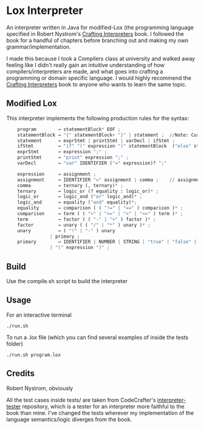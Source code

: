 # Lox Interpreter

An interpreter written in Java for modified-Lox (the programming language specified in Robert Nystrom's [Crafting Interpreters](https://craftinginterpreters.com/) book. I followed the book for a handful of chapters before branching out and making my own grammar/implementation.

I made this because I took a Compilers class at university and walked away feeling like I didn't really gain an intuitive understanding of how compilers/interpreters are made, and what goes into crafting a programming or domain specific language. I would highly recommend the [Crafting Interpreters](https://craftinginterpreters.com/) book to anyone who wants to learn the same topic.

## Modified Lox

This interpreter implements the following production rules for the syntax:

```python
    program        → statementBlock* EOF ;
    statementBlock → "{" statementBlock+ "}" | statement ;  //Note: Currently auto errors if empty block
    statement      → exprStmt | printStmt | varDecl | ifStmt ;
    ifStmt         → "if" "(" expression ")" statementBlock  ("else" statementBlock)? ;
    exprStmt       → expression ";" ;
    printStmt      → "print" expression ";" ;
    varDecl        → "var" IDENTIFIER ("=" expression)? ";"

    expression     → assignment ;
    assignment     → IDENTIFIER "=" assignment | comma ;    // assignment is self recursive to support syntax like a = b = c = some_expression;
    comma          → ternary (, ternary)* ;
    ternary        → logic_or (? equality : logic_or)* ;
    logic_or       → logic_and ("or" logic_and)* ;
    logic_and      → equality ("and" equality)*;
    equality       → comparison ( ( "!=" | "==" ) comparison )* ;
    comparison     → term ( ( ">" | ">=" | "<" | "<=" ) term )* ;
    term           → factor ( ( "-" | "+" ) factor )* ;
    factor         → unary ( ( "/" | "*" ) unary )* ;
    unary          → ( "!" | "-" ) unary
                | primary ;
    primary        → IDENTIFIER | NUMBER | STRING | "true" | "false" | "nil"
                | "(" expression ")" ;
```

## Build
Use the compile.sh script to build the interpreter

## Usage
For an interactive terminal
```
./run.sh
```

To run a .lox file (which you can find several examples of inside the tests folder)
```
./run.sh program.lox
```

## Credits
Robert Nystrom, obviously

All the test cases inside tests/ are taken from CodeCrafter's [interpreter-tester](https://github.com/codecrafters-io/interpreter-tester) repository, which is a tester for an interpreter more faithful to the book than mine. I've changed the tests wherever my implementation of the language semantics/logic diverges from the book.
